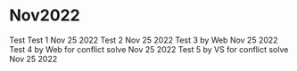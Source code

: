 # Nov2022
Test
Test 1 Nov 25 2022
Test 2 Nov 25 2022
Test 3 by Web Nov 25 2022
Test 4 by Web for conflict solve Nov 25 2022
Test 5 by VS for conflict solve Nov 25 2022